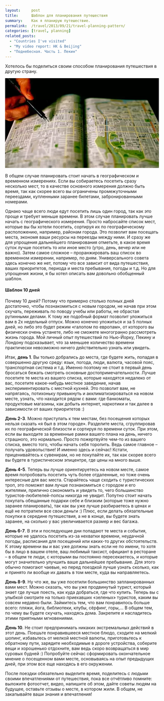 ```yaml
---
layout:     post
title:      Шаблон для планирования путешествия
summary:    Как я планирую путешествие.
permalink:  /travel/2013/09/21/travel-planning-pattern/
categories: [travel, planning]
related_posts:
  - "Countries I've visited"
  - "My video report: HK & Beijing"
  - "Поднебесная. Часть 1. Пекин"
---
```


Хотелось бы поделиться своим способом планирования путешествия в другую страну.

![Map](/images/2013-09-21-travel-planning-pattern.jpg)

В общем случае планировать стоит начать в географическом и временном измерениях. Если вы собираетесь посетить сразу несколько мест, то в качестве основного измерения должно быть время, так как скорее всего вы ограничены промежуточными переездами, купленными заранее билетами, забронированными номерами.

Однако чаще всего люди едут посетить лишь один город, так как это проще и требует меньше времени. В этом случае планировать лучше начать с географического измерения. Просто набросайте список мест, которые вы бы хотели посетить, сортируя их по географическому расположению, например, районам города. Это позволит вам посещать места, экономя ваши ресурсы на переезды между ними. И сразу же для упрощения дальнейшего планирования отметьте, в какое время суток лучше посетить то или иное место (утро, день, вечер или не важно). Затем самое сложное – проранжировать ваш список во временном измерении, например, по дням. Универсального совета здесь конечно же нет, потому что все зависит от вида путешествия, ваших приоритетов, периода и места пребывания, погоды и т.д. Но для упрощения жизни, я бы хотел описать вам довольно обобщенный шаблон.

#### Шаблон 10 дней

Почему 10 дней? Потому что примерно столько полных дней достаточно, чтобы познакомиться с новым городом, не начав при этом скучать, переживать по поводу учебы или работы, не обрастая рутинными делами. К тому же подобный формат позволит уложиться вам в 2х недельный отпуск. Можно конечно уложиться и за 5 полных дней, но либо это будет режим «галопом по европам», от которого вы физически очень устанете, либо не сможете многогранно рассмотреть жизнь города. Мой личный опыт путешествий по Нью-Йорку, Пекину и Лондону подсказывает, что за меньшее количество времени практически невозможно ничего действительно узнать или увидеть.

Итак, **день 1**. Вы только добрались до места, где будете жить, попадая в совершенно другую среду: язык, погода, люди, валюта, часовой пояс, транспортная система и т.д. Именно поэтому не стоит в первый день бросаться бежать смотреть основные достопримечательности. Лучше посетите те места из вашего списка, которые находятся недалеко от вас, посетите какое-нибудь местное заведение, начав экспериментировать с местной кухней. Это позволит вам, не напрягаясь, потихоньку привыкнуть и акклиматизироваться на новом месте, узнать, что находится рядом с вами: где банкоматы, продуктовые магазины, как добыть интернет, наркотики и так далее в зависимости от ваших приоритетов :)

**День 2-3**. Можно приступать к тем местам, без посещения которых нельзя сказать «я был в этом городе». Разделите места, сгруппировав их по географической близости и сортируя по времени суток. При этом, если вы выходите за временные рамки вашего плана на день, ничего страшного, это нормально. Просто пожертвуйте чем-то из вашего списка, вместо того, чтобы начать себя торопить. Ведь самое главное – получать удовольствие! И именно здесь и сейчас! Кстати, приценивайтесь к сувенирам, но не покупайте их, так как скорее всего вы будете в туристическом эпицентре, где цены на много выше.

**День 4-5**. Теперь вы лучше ориентируетесь на новом месте, самое время попробовать посетить чуть более отдаленные, но тоже очень интересные для вас места. Старайтесь чаще сходить с туристических троп, это поможет вам лучше познакомиться с городом и его жителями, прилично сэкономить и увидеть то, чего большинство туристов-любителей-попсы никогда не увидит. Попутно стоит начать покупать обещанные подарки себе и близким (которые тоже нужно заранее планировать), так как вы уже лучше разбираетесь в ценах и ещё не потратили все свои деньги :) Плюс, если делать обязательные покупки в середине путешествия, а не в конце, вы будете знать заранее, на сколько у вас увеличивается размер и вес багажа.

**День 6-7**. В эти и последующие дни попадают те места и события, которые не удалось посетить из-за нехватки времени, неудачной погоды, расписания для посещений или каких-то других обстоятельств. К этому времени вы и вас уже должны знать если не по имени, то хотя бы в лицо в вашем отеле, ваш любимый таксист, официант в ресторане – в общем те люди, с которыми вы постоянно пересекаетесь, и которые могут значительно улучшить ваше дальнейшее пребывание. Для этого обычно помогают чаевые, но перед поездкой лучше узнать сколько, как и принято ли вообще их давать в том месте, куда вы направляетесь.

**День 8-9**. Ну что же, вы уже посетили большинство запланированных вами мест. Можно сказать, что вы уже продвинутый турист, который знает где лучше поесть, как куда добраться, где что купить. Теперь вы с улыбкой смотрите на только приехавших «зеленых» туристов, каким вы совсем недавно были. Займитесь тем, что вам понравилось больше всего: пляжи, йога, библиотеки, клубы, сёрфинг, горы,... В общем тем, по чему вы будете скучать, находясь дома. Закрепите и насладитесь этими приятными мгновениями.

**День 10**. Не стоит предпринимать никаких экстремальных действий в этот день. Поешьте понравившееся местное блюдо, сходите на мелкий шопинг, избавьтесь от мелкой местной валюты, приготовьтесь к обратному пути, зарядите необходимые в дороге устройства, соберите вещи и хорошенько отдохните, вам ведь скоро возвращаться в мир суровых будней :) Попробуйте сейчас сформировать окончательное мнение о посещенном вами месте, основываясь на опыт предыдущих дней, при этом все еще находясь в его окружении.

После поездки обязательно выделите время, поделитесь с людьми своими впечатлениями от путешествия, пока все отчётливо помните: выложите фотоотчет, видео, напишите об этом, дайте советы людям на будущее, оставьте отзывы о месте, в котором жили. В общем, не закапывайте ваши знания и впечатления!

